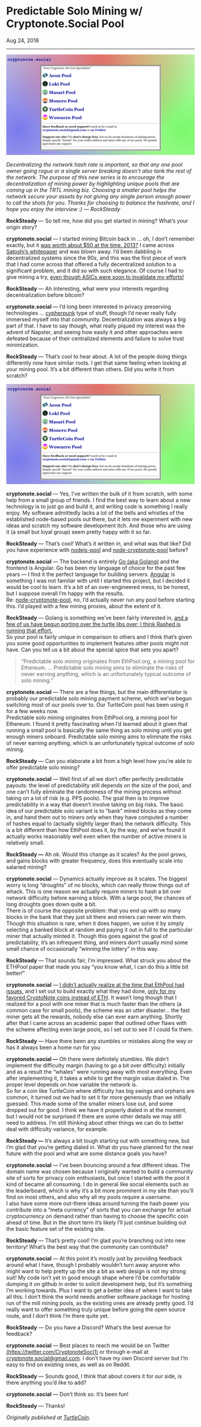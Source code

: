 # Predictable Solo Mining w/ Cryptonote.Social Pool

Aug 24, 2018

---

![](./images/0O9IOdmf84BVKwdPe.png)

_Decentralizing the network hash rate is important, so that any one pool owner going rogue or a single server breaking doesn’t also tank the rest of the network. The purpose of this new series is to encourage the decentralization of mining power by highlighting unique pools that are coming up in the TRTL mining biz. Choosing a smaller pool helps the network secure your assets by not giving any single person enough power to call the shots for you. Thanks for choosing to balance the hashrate, and I hope you enjoy the interview :) — RockSteady_

**RockSteady** — So tell me, how did you get started in mining? What’s your origin story?

**cryptonote.social** — I started mining Bitcoin back in … oh, I don’t remember exactly, but it [was worth about $50 at the time. 2013?](https://www.buybitcoinworldwide.com/price/) I came across [Satoshi’s whitepaper](https://bitcoin.org/bitcoin.pdf) and was blown away. I’d been dabbling in decentralized systems since the 90s, and this was the first piece of work that I had come across that offered a fully decentralized solution to a significant problem, and it did so with such elegance. Of course I had to give mining a try, [even though ASICs were soon to invalidate my efforts!](https://www.digitaltrends.com/computing/what-is-an-asic-miner/)

**RockSteady** — Ah interesting, what were your interests regarding decentralization before bitcoin?

**cryptonote.social** — I’d long been interested in privacy preserving technologies … [cypherpunk](https://www.activism.net/cypherpunk/manifesto.html) type of stuff, though I’d never really fully immersed myself into that community. Decentralization was always a big part of that. I have to say though, what really piqued my interest was the advent of Napster, and seeing how easily it and other approaches were defeated because of their centralized elements and failure to solve trust minimization.

**RockSteady** — That’s cool to hear about. A lot of the people doing things differently now have similar roots. I get that same feeling when looking at your mining pool. It’s a bit different than others. Did you write it from scratch?

![](./images/0qlgks1HopHrLVItn.png)

**cryptonote.social** — Yes, I’ve written the bulk of it from scratch, with some help from a small group of friends. I find the best way to learn about a new technology is to just go and build it, and writing code is something I really enjoy. My software admittedly lacks a lot of the bells and whistles of the established node-based pools out there, but it lets me experiment with new ideas and scratch my software development itch. And those who are using it (a small but loyal group) seem pretty happy with it so far.

**RockSteady** — That’s cool! What’s it written in, and what was that like? Did you have experience with [nodejs-pool](https://github.com/Snipa22/nodejs-pool) and [node-cryptonote-pool](https://github.com/zone117x/node-cryptonote-pool) before?

**cryptonote.social** — The backend is entirely [Go (aka Golang)](https://golang.org/) and the frontend is Angular. Go has been my language of choice for the past few years — I find it the perfect language for building servers. [Angular](https://angularjs.org/) is something I was not familiar with until I started this project, but I decided it would be cool to learn. It’s a bit of an over-engineered mess, to be honest, but I suppose overall I’m happy with the results.  
Re: [node-cryptonote-pool](https://github.com/zone117x/node-cryptonote-pool), no, I’d actually never run any pool before starting this. I’d played with a few mining proxies, about the extent of it.

**RockSteady** — Golang is something we’ve been fairly interested in, [and a few of us have begun porting over the turtle libs over; I think Rashed is running that effort.](https://github.com/rashedmyt/go-turtlecoin)  
So your pool is fairly unique in comparison to others and I think that’s given you some good opportunities to implement features other pools might not have. Can you tell us a bit about the special spice that sets you apart?

> “Predictable solo mining originates from EthPool.org, a mining pool for Ethereum. … Predictable solo mining aims to eliminate the risks of never earning anything, which is an unfortunately typical outcome of solo mining.”

**cryptonote.social** — There are a few things, but the main differentiator is probably our predictable solo mining payment scheme, which we’ve begun switching most of our pools over to. Our TurtleCoin pool has been using it for a few weeks now.  
Predictable solo mining originates from EthPool.org, a mining pool for Ethereum. I found it pretty fascinating when I’d learned about it given that running a small pool is basically the same thing as solo mining until you get enough miners onboard. Predictable solo mining aims to eliminate the risks of never earning anything, which is an unfortunately typical outcome of solo mining.

**RockSteady** — Can you elaborate a bit from a high level how you’re able to offer predictable solo mining?

**cryptonote.social** — Well first of all we don’t offer perfectly predictable payouts: the level of predictability still depends on the size of the pool, and one can’t fully eliminate the randomness of the mining process without taking on a lot of risk (e.g. PPS pools). The goal then is to improve predictability in a way that doesn’t involve taking on big risks. The basic idea of our predictable solo variant is to “bank” mined blocks as they come in, and hand them out to miners only when they have computed a number of hashes equal to (actually slightly larger than) the network difficulty. This is a bit different than how EthPool does it, by the way, and we’ve found it actually works reasonably well even when the number of active miners is relatively small.

**RockSteady —** Ah ok. Would this change as it scales? As the pool grows, and gains blocks with greater frequency, does this eventually scale into salaried mining?

**cryptonote.social** — Dynamics actually improve as it scales. The biggest worry is long “droughts” of no blocks, which can really throw things out of whack. This is one reason we actually require miners to hash a bit over network difficulty before earning a block. With a large pool, the chances of long droughts goes down quite a bit.  
There is of course the opposite problem: that you end up with so many blocks in the bank that they just sit there and miners can never win them. Though this situation is rare, when it does happen, we solve it by simply selecting a banked block at random and paying it out in full to the particular miner that actually minted it. Though this goes against the goal of predictability, it’s an infrequent thing, and miners don’t usually mind some small chance of occasionally “winning the lottery” in this way.

**RockSteady** — That sounds fair, I’m impressed. What struck you about the ETHPool paper that made you say “you know what, I can do this a little bit better!”

**cryptonote.social** — [I didn’t actually realize at the time that EthPool had issues,](https://fc18.ifca.ai/preproceedings/79.pdf) and I set out to build exactly what they had done, [only for my favored CryptoNote coins instead of ETH](https://cryptonote.social/trtl). It wasn’t long though that I realized for a pool with one miner that is much faster than the others (a common case for small pools), the scheme was an utter disaster… the fast miner gets all the rewards, nobody else can ever earn anything. Shortly after that I came across an academic paper that outlined other flaws with the scheme affecting even large pools, so I set out to see if I could fix them.

**RockSteady** — Have there been any stumbles or mistakes along the way or has it always been a home run for you

**cryptonote.social —** Oh there were definitely stumbles. We didn’t implement the difficulty margin (having to go a bit over difficulty) initially and as a result the “whales” were running away with most everything. Even after implementing it, it takes a while to get the margin value dialed in. The proper level depends on how variable the network is.  
So for a coin like TurtleCoin where difficulty has big swings and orphans are common, it turned out we had to set it far more generously than we initially guessed. This made some of the smaller miners lose out, and some dropped out for good. I think we have it properly dialed in at the moment, but I would not be surprised if there are some other details we may still need to address. I’m still thinking about other things we can do to better deal with difficulty variance, for example.

**RockSteady —** It’s always a bit tough starting out with something new, but I’m glad that you’re getting dialed in. What do you have planned for the near future with the pool and what are some distance goals you have?

**cryptonote.social** — I’ve been bouncing around a few different ideas. The domain name was chosen because I originally wanted to build a community site of sorts for privacy coin enthusiasts, but once I started with the pool it kind of became all consuming. I do in general like social elements such as the leaderboard, which is why it’s a bit more prominent in my site than you’ll find on most others, and also why all my pools require a username.  
I also have some more out-there ideas around turning the hash power you contribute into a “meta currency” of sorts that you can exchange for actual cryptocurrency on demand rather than having to choose the specific coin ahead of time. But in the short term it’s likely I’ll just continue building out the basic feature set of the existing site.

**RockSteady** — That’s pretty cool! I’m glad you’re branching out into new territory! What’s the best way that the community can contribute?

**cryptonote.social** — At this point it’s mostly just by providing feedback around what I have, though I probably wouldn’t turn away anyone who might want to help pretty up the site a bit as web design is not my strong suit! My code isn’t yet in good enough shape where I’d be comfortable dumping it on github in order to solicit development help, but it’s something I’m working towards. Plus I want to get a better idea of where I want to take all this. I don’t think the world needs another software package for hosting run of the mill mining pools, as the existing ones are already pretty good. I’d really want to offer something truly unique before going the open source route, and I don’t think I’m there quite yet.

**RockSteady** — Do you have a Discord? What’s the best avenue for feedback?

**cryptonote.social** — Best places to reach me would be on Twitter [(https://twitter.com/CryptonoteSoci1)](https://twitter.com/CryptonoteSoci1) or through e-mail at [cryptonote.social@gmail.com](mailto:cryptonote.social@gmail.com). I don’t have my own Discord server but I’m easy to find on existing ones, as well as on Reddit.

**RockSteady** — Sounds good, I think that about covers it for our side, is there anything you’d like to add?

**cryptonote.social** — Don’t think so. It’s been fun!

**RockSteady** — Thanks!

_Originally published at_ [_TurtleCoin_](http://blog.turtlecoin.lol/archives/predictable-solo-mining-w-cryptonote-social-pool/)_._